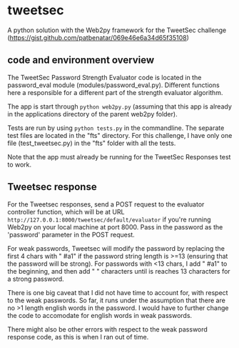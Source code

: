 # tweetsec

A python solution with the Web2py framework for the TweetSec challenge (https://gist.github.com/patbenatar/069e46e6a34d65f35108)

## code and environment overview
The TweetSec Password Strength Evaluator code is located in the password_eval module (modules/password_eval.py). Different functions here a responsible for a different part of the strength evaluator algorithm.

The app is start through `python web2py.py` (assuming that this app is already in the applications directory of the parent web2py folder).

Tests are run by using `python tests.py` in the commandline. The separate test files are located in the "fts" directory. For this challenge, I have only one file (test_tweetsec.py) in the "fts" folder with all the tests.

Note that the app must already be running for the TweetSec Responses test to work.

## Tweetsec response
For the Tweetsec responses, send a POST request to the evaluator controller function, which will be at URL `http://127.0.0.1:8000/tweetsec/default/evaluator` if you're running Web2py on your local machine at port 8000. Pass in the password as the 'password' parameter in the POST request.

For weak passwords, Tweetsec will modify the password by replacing the first 4 chars with " #a1" if the password string length is >=13 (ensuring that the password will be strong). For passwords with <13 chars, I add " #a1" to the beginning, and then add " " characters until is reaches 13 characters for a strong password.

There is one big caveat that I did not have time to account for, with respect to the weak passwords. So far, it runs under the assumption that there are no >1 length english words in the password. I would have to further change the code to accomodate for english words in weak passwords.

There might also be other errors with respect to the weak password response code, as this is when I ran out of time.

